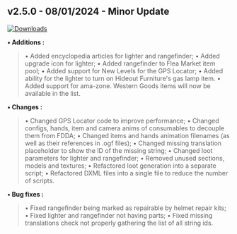 ## **v2.5.0 - 08/01/2024 - Minor Update**

[![Downloads](https://img.shields.io/github/downloads/nltp-ashes/Western-Goods/v2.5.0/total?label=Downloads)]()

**• Additions :**
> • Added encyclopedia articles for lighter and rangefinder;
> • Added upgrade icon for lighter;
> • Added rangefinder to Flea Market item pool;
> • Added support for New Levels for the GPS Locator;
> • Added ability for the lighter to turn on Hideout Furniture's gas lamp item.
> • Added support for ama-zone. Western Goods items will now be available in the list.

**• Changes :**
> • Changed GPS Locator code to improve performance;
> • Changed configs, hands, item and camera anims of consumables to decouple them from FDDA;
> • Changed items and hands animation filenames (as well as their references in .ogf files);
> • Changed missing translation placeholder to show the ID of the missing string;
> • Changed loot parameters for lighter and rangefinder;
> • Removed unused sections, models and textures;
> • Refactored loot generation into a separate script;
> • Refactored DXML files into a single file to reduce the number of scripts.

**• Bug fixes :**
> • Fixed rangefinder being marked as repairable by helmet repair kits;
> • Fixed lighter and rangefinder not having parts;
> • Fixed missing translations check not properly gathering the list of all string ids.